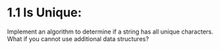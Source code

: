# 1.1 Is Unique:

Implement an algorithm to determine if a string has all unique characters. What if you cannot use additional data structures?  
